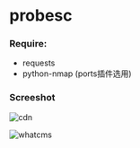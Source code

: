 # probesc

### Require:
- requests
- python-nmap (ports插件选用)

### Screeshot
![cdn](https://raw.githubusercontent.com/bstaint/probesc/master/docs/cdn.png)

![whatcms](https://raw.githubusercontent.com/bstaint/probesc/master/docs/whatcms.png)
